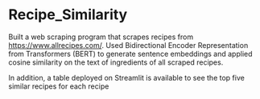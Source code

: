 # Recipe_Similarity

Built a web scraping program that scrapes recipes from https://www.allrecipes.com/. 
Used Bidirectional Encoder Representation from Transformers (BERT) to generate sentence embeddings and 
applied cosine similarity on the text of ingredients of all scraped recipes. 

In addition, a table deployed on Streamlit is available to see the top five similar recipes for each recipe
